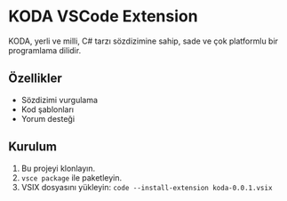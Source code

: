 # KODA VSCode Extension

KODA, yerli ve milli, C# tarzı sözdizimine sahip, sade ve çok platformlu bir programlama dilidir.

## Özellikler
- Sözdizimi vurgulama
- Kod şablonları
- Yorum desteği

## Kurulum
1. Bu projeyi klonlayın.
2. `vsce package` ile paketleyin.
3. VSIX dosyasını yükleyin: `code --install-extension koda-0.0.1.vsix`
